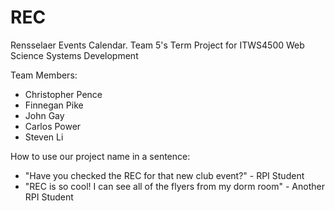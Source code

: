 # REC
Rensselaer Events Calendar. Team 5's Term Project for ITWS4500 Web Science Systems Development

Team Members:
- Christopher Pence
- Finnegan Pike
- John Gay
- Carlos Power
- Steven Li

How to use our project name in a sentence:
- "Have you checked the REC for that new club event?" - RPI Student
- "REC is so cool! I can see all of the flyers from my dorm room" - Another RPI Student